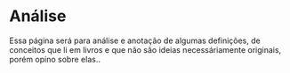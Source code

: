 # Análise

Essa página será para análise e anotação de algumas definições, de conceitos que li em livros e que não são ideias necessáriamente originais, porém opino sobre elas..